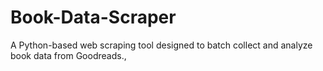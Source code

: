 # Book-Data-Scraper
 A Python-based web scraping tool designed to batch collect and analyze book data from Goodreads.,
